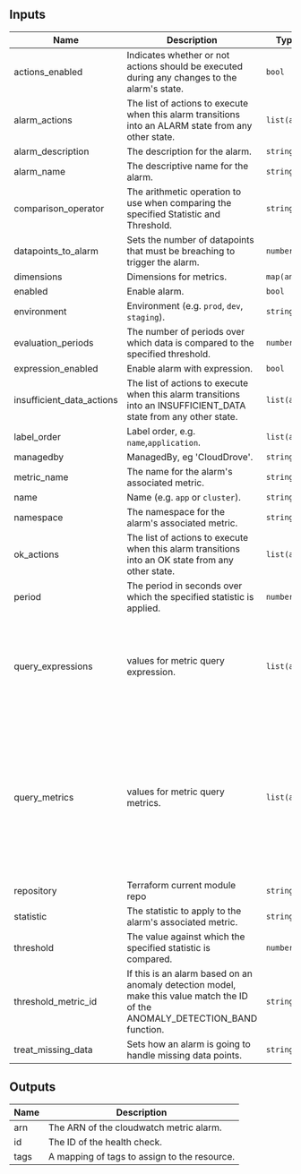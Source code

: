 ## Inputs

| Name | Description | Type | Default | Required |
|------|-------------|------|---------|:--------:|
| actions\_enabled | Indicates whether or not actions should be executed during any changes to the alarm's state. | `bool` | `true` | no |
| alarm\_actions | The list of actions to execute when this alarm transitions into an ALARM state from any other state. | `list(any)` | `[]` | no |
| alarm\_description | The description for the alarm. | `string` | `""` | no |
| alarm\_name | The descriptive name for the alarm. | `string` | n/a | yes |
| comparison\_operator | The arithmetic operation to use when comparing the specified Statistic and Threshold. | `string` | n/a | yes |
| datapoints\_to\_alarm | Sets the number of datapoints that must be breaching to trigger the alarm. | `number` | `1` | no |
| dimensions | Dimensions for metrics. | `map(any)` | `{}` | no |
| enabled | Enable alarm. | `bool` | `true` | no |
| environment | Environment (e.g. `prod`, `dev`, `staging`). | `string` | `""` | no |
| evaluation\_periods | The number of periods over which data is compared to the specified threshold. | `number` | n/a | yes |
| expression\_enabled | Enable alarm with expression. | `bool` | `false` | no |
| insufficient\_data\_actions | The list of actions to execute when this alarm transitions into an INSUFFICIENT\_DATA state from any other state. | `list(any)` | `[]` | no |
| label\_order | Label order, e.g. `name`,`application`. | `list(any)` | `[]` | no |
| managedby | ManagedBy, eg 'CloudDrove'. | `string` | `"hello@clouddrove.com"` | no |
| metric\_name | The name for the alarm's associated metric. | `string` | `"CPUUtilization"` | no |
| name | Name  (e.g. `app` or `cluster`). | `string` | `""` | no |
| namespace | The namespace for the alarm's associated metric. | `string` | `"AWS/EC2"` | no |
| ok\_actions | The list of actions to execute when this alarm transitions into an OK state from any other state. | `list(any)` | `[]` | no |
| period | The period in seconds over which the specified statistic is applied. | `number` | `120` | no |
| query\_expressions | values for metric query expression. | `list(any)` | <pre>[<br>  {<br>    "expression": "ANOMALY_DETECTION_BAND(m1)",<br>    "id": "e1",<br>    "label": "CPUUtilization (Expected)",<br>    "return_data": "true"<br>  }<br>]</pre> | no |
| query\_metrics | values for metric query metrics. | `list(any)` | <pre>[<br>  {<br>    "dimensions": {<br>      "InstanceId": "i-abc123"<br>    },<br>    "id": "m1",<br>    "metric_name": "CPUUtilization",<br>    "namespace": "AWS/EC2",<br>    "period": "120",<br>    "return_data": "true",<br>    "stat": "Average",<br>    "unit": "Count"<br>  }<br>]</pre> | no |
| repository | Terraform current module repo | `string` | `"https://github.com/clouddrove/terraform-aws-cloudwatch-alarms"` | no |
| statistic | The statistic to apply to the alarm's associated metric. | `string` | `"Average"` | no |
| threshold | The value against which the specified statistic is compared. | `number` | `40` | no |
| threshold\_metric\_id | If this is an alarm based on an anomaly detection model, make this value match the ID of the ANOMALY\_DETECTION\_BAND function. | `string` | `""` | no |
| treat\_missing\_data | Sets how an alarm is going to handle missing data points. | `string` | `"missing"` | no |

## Outputs

| Name | Description |
|------|-------------|
| arn | The ARN of the cloudwatch metric alarm. |
| id | The ID of the health check. |
| tags | A mapping of tags to assign to the resource. |

